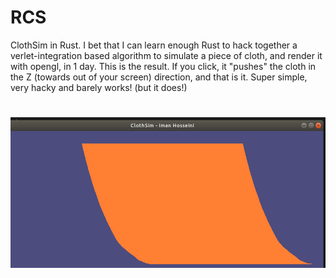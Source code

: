 # RCS
ClothSim in Rust. I bet that I can learn enough Rust to hack together a verlet-integration based algorithm to simulate a piece of cloth, and render it with opengl, in 1 day. This is the result. If you click, it "pushes" the cloth in the Z (towards out of your screen) direction, and that is it. Super simple, very hacky and barely works! (but it does!)
# <img src="https://raw.githubusercontent.com/ImanHosseini/RCS/master/csim.png" width="800" />
